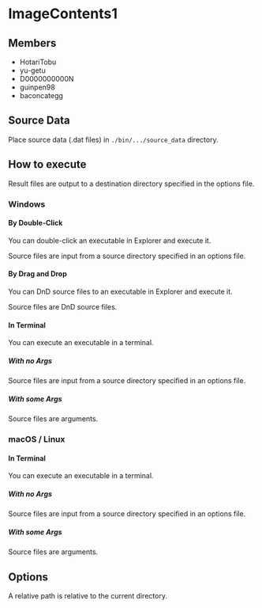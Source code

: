 # ImageContents1

## Members

- HotariTobu
- yu-getu
- D0000000000N
- guinpen98
- baconcategg

## Source Data

Place source data (.dat files) in `./bin/.../source_data` directory.

## How to execute

Result files are output to a destination directory specified in the options file.

### Windows

#### By Double-Click

You can double-click an executable in Explorer and execute it.

Source files are input from a source directory specified in an options file.

#### By Drag and Drop

You can DnD source files to an executable in Explorer and execute it.

Source files are DnD source files.

#### In Terminal

You can execute an executable in a terminal.

##### With no Args

Source files are input from a source directory specified in an options file.

##### With some Args

Source files are arguments.

### macOS / Linux

#### In Terminal

You can execute an executable in a terminal.

##### With no Args

Source files are input from a source directory specified in an options file.

##### With some Args

Source files are arguments.

## Options

A relative path is relative to the current directory.
